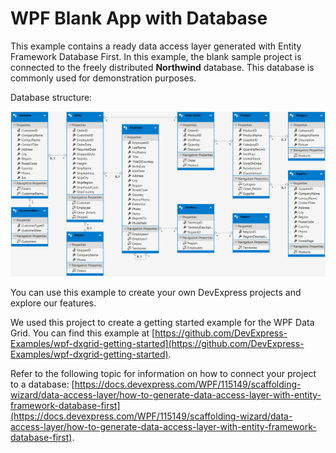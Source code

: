 # WPF Blank App with Database


This example contains a ready data access layer generated with Entity Framework Database First. In this example, the blank sample project is connected to the freely distributed **Northwind** database. This database is commonly used for demonstration purposes.

Database structure:

![](/Images/DatabaseStructure.png) 

You can use this example to create your own DevExpress projects and explore our features.

We used this project to create a getting started example for the WPF Data Grid. You can find this example at [https://github.com/DevExpress-Examples/wpf-dxgrid-getting-started](https://github.com/DevExpress-Examples/wpf-dxgrid-getting-started).

Refer to the following topic for information on how to connect your project to a database: [https://docs.devexpress.com/WPF/115149/scaffolding-wizard/data-access-layer/how-to-generate-data-access-layer-with-entity-framework-database-first](https://docs.devexpress.com/WPF/115149/scaffolding-wizard/data-access-layer/how-to-generate-data-access-layer-with-entity-framework-database-first).
